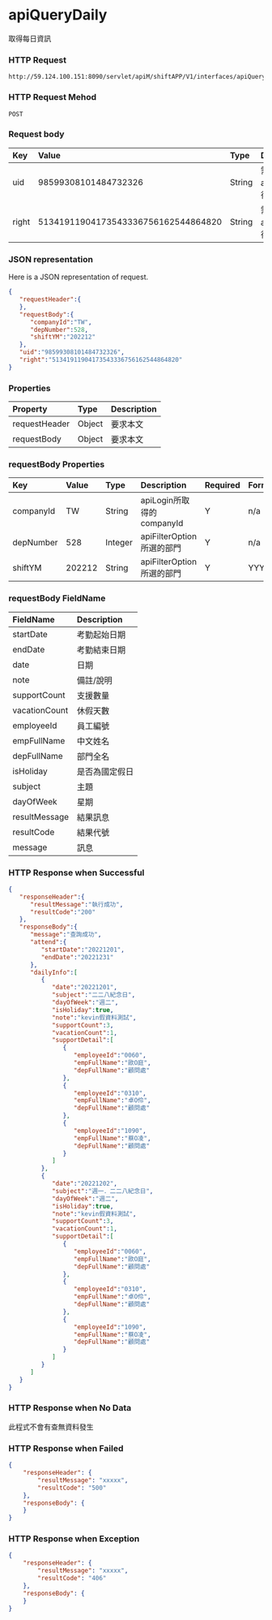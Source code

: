 # apiQueryDaily
取得每日資訊

### HTTP Request
```
http://59.124.100.151:8090/servlet/apiM/shiftAPP/V1/interfaces/apiQueryDaily
```

### HTTP Request Mehod
```
POST
```

### Request body
| Key | Value | Type | Description |
|:----------|:-------------|:-----|:------------|
| uid | 98599308101484732326 | String | 需透過apiLogin取得
| right | 51341911904173543336756162544864820 | String | 需透過apiLogin取得 |

### JSON representation
Here is a JSON representation of request.
```json
{
   "requestHeader":{
   },
   "requestBody":{
      "companyId":"TW",
      "depNumber":528,
      "shiftYM":"202212"
   },
   "uid":"98599308101484732326",
   "right":"51341911904173543336756162544864820"
}
```

### Properties
| Property | Type | Description |
|:---------|:-----|:------------|
| requestHeader | Object | 要求本文 |
| requestBody | Object | 要求本文 |

### requestBody Properties
| Key | Value | Type | Description | Required | Format |
|:----------|:-------------|:-----|:------------|:------------|:------------|
| companyId | TW | String | apiLogin所取得的companyId | Y | n/a |
| depNumber | 528 | Integer | apiFilterOption所選的部門 | Y | n/a |
| shiftYM | 202212 | String | apiFilterOption所選的部門 | Y | YYYYmm |

### requestBody FieldName
| FieldName | Description |
|:----------|:-------------|
| startDate | 考勤起始日期 |
| endDate | 考勤結束日期 |
| date | 日期 |
| note | 備註/說明 |
| supportCount | 支援數量 |
| vacationCount | 休假天數 |
| employeeId | 員工編號 |
| empFullName | 中文姓名 |
| depFullName | 部門全名 |
| isHoliday | 是否為國定假日 |
| subject | 主題 |
| dayOfWeek | 星期 |
| resultMessage | 結果訊息 |
| resultCode | 結果代號 |
| message | 訊息 |


### HTTP Response when Successful
```json
{
   "responseHeader":{
      "resultMessage":"執行成功",
      "resultCode":"200"
   },
   "responseBody":{
      "message":"查詢成功",
      "attend":{
         "startDate":"20221201",
         "endDate":"20221231"
      },
      "dailyInfo":[
         {
            "date":"20221201",
            "subject":"二二八紀念日",
            "dayOfWeek":"週二",
            "isHoliday":true,
            "note":"kevin假資料測試",
            "supportCount":3,
            "vacationCount":1,
            "supportDetail":[
               {
                  "employeeId":"0060",
                  "empFullName":"歐O庭",
                  "depFullName":"顧問處"
               },
               {
                  "employeeId":"0310",
                  "empFullName":"卓O伶",
                  "depFullName":"顧問處"
               },
               {
                  "employeeId":"1090",
                  "empFullName":"蔡O凌",
                  "depFullName":"顧問處"
               }
            ]
         },
         {
            "date":"20221202",
            "subject":"週一．二二八紀念日",
            "dayOfWeek":"週二",
            "isHoliday":true,
            "note":"kevin假資料測試",
            "supportCount":3,
            "vacationCount":1,
            "supportDetail":[
               {
                  "employeeId":"0060",
                  "empFullName":"歐O庭",
                  "depFullName":"顧問處"
               },
               {
                  "employeeId":"0310",
                  "empFullName":"卓O伶",
                  "depFullName":"顧問處"
               },
               {
                  "employeeId":"1090",
                  "empFullName":"蔡O凌",
                  "depFullName":"顧問處"
               }
            ]
         }
      ]
   }
}
```

### HTTP Response when No Data
此程式不會有查無資料發生

### HTTP Response when Failed
```json
{
    "responseHeader": {
        "resultMessage": "xxxxx",
        "resultCode": "500"
    },
    "responseBody": {
    }
}
```

### HTTP Response when Exception
```json
{
    "responseHeader": {
        "resultMessage": "xxxxx",
        "resultCode": "406"
    },
    "responseBody": {
    }
}
```
